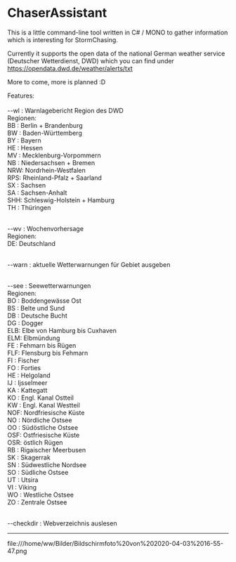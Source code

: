 <h1>ChaserAssistant</h1>

This is a little command-line tool written in C# / MONO to gather information which is interesting for StormChasing.

Currently it supports the open data of the national German weather service (Deutscher Wetterdienst, DWD) which you can find under https://opendata.dwd.de/weather/alerts/txt

More to come, more is planned :D

Features:
<br><br>
--wl <Region> : Warnlagebericht Region des DWD<br>
	Regionen:<br>
		BB : Berlin + Brandenburg<br>
		BW : Baden-Württemberg<br>
		BY : Bayern<br>
		HE : Hessen<br>
		MV : Mecklenburg-Vorpommern<br>
		NB : Niedersachsen + Bremen<br>
		NRW: Nordrhein-Westfalen<br>
		RPS: Rheinland-Pfalz + Saarland<br>
		SX : Sachsen<br>
		SA : Sachsen-Anhalt<br>
		SHH: Schleswig-Holstein + Hamburg<br>
		TH : Thüringen<br><br>

 --wv <Region> : Wochenvorhersage<br>
	Regionen:<br>
		DE: Deutschland<br><br>

 --warn <Autokennzeichen> : aktuelle Wetterwarnungen für Gebiet ausgeben<br><br>

 --see <Gebiet> : Seewetterwarnungen<br>
	Regionen:<br>
		BO : Boddengewässe Ost<br>
		BS : Belte und Sund<br>
		DB : Deutsche Bucht<br>
		DG : Dogger<br>
		ELB: Elbe von Hamburg bis Cuxhaven<br>
		ELM: Elbmündung<br>
		FE : Fehmarn bis Rügen<br>
		FLF: Flensburg bis Fehmarn<br>
		FI : Fischer<br>
		FO : Forties<br>
		HE : Helgoland<br>
		IJ : Ijsselmeer<br>
		KA : Kattegatt<br>
		KO : Engl. Kanal Ostteil<br>
		KW : Engl. Kanal Westteil<br>
		NOF: Nordfriesische Küste<br>
		NO : Nördliche Ostsee<br>
		OO : Südöstliche Ostsee<br>
		OSF: Ostfriesische Küste<br>
		OSR: östlich Rügen<br>
		RB : Rigaischer Meerbusen<br>
		SK : Skagerrak<br>
		SN : Südwestliche Nordsee<br>
		SO : Südliche Ostsee<br>
		UT : Utsira<br>
		VI : Viking<br>
		WO : Westliche Ostsee<br>
		ZO : Zentrale Ostsee<br><br>

 --checkdir <URL> : Webverzeichnis auslesen

<hr>

file:///home/ww/Bilder/Bildschirmfoto%20von%202020-04-03%2016-55-47.png
